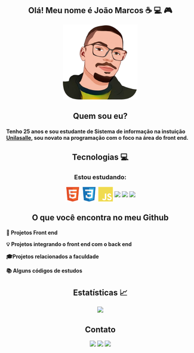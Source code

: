<div align ="center">
 
## Olá! Meu nome é João Marcos :coffee: :computer: :video_game:

<img src="images/salomao27.png" height="200px">

<h2>Quem sou eu?</h2> 
</div>
 <h4>Tenho 25 anos e sou estudante de Sistema de informação na instuição <a href="https://www.unilasalle.edu.br/rj">Unilasalle</a>, sou novato na programação com o foco na área do front end.</h4>
 
<div align ="center">
 
## Tecnologias :computer: 


### Estou estudando:
 </div>
<div align ="center">
  <img align="center" alt="joao-HTML" height="40px" src="https://raw.githubusercontent.com/devicons/devicon/master/icons/html5/html5-original.svg">
  <img align="center" alt="joao-CSS" height="40px"src="https://raw.githubusercontent.com/devicons/devicon/master/icons/css3/css3-original.svg">
  <img align="center" alt="joao-Js" height="40px" src="https://raw.githubusercontent.com/devicons/devicon/master/icons/javascript/javascript-plain.svg">
  <img align="center" height="40px" src="https://cdn.jsdelivr.net/gh/devicons/devicon/icons/react/react-original.svg" >  
  <img align="center" height="40px" src="https://cdn.jsdelivr.net/gh/devicons/devicon/icons/github/github-original.svg" >
  <img align="center" height="40px"src="https://cdn.jsdelivr.net/gh/devicons/devicon/icons/git/git-original.svg" >
</div>

<div align ="center">
 
## O que você encontra no meu Github
</div>
<h4>
 
:floppy_disk: Projetos Front end
 
:bulb: Projetos integrando o front end com o back end
 
:mortar_board:Projetos relacionados a faculdade
 
:books: Alguns códigos de estudos
</h4>
<div align="center">
 
## Estatísticas :chart_with_upwards_trend:

  <img height="100em" src="https://github-readme-stats.vercel.app/api/top-langs/?username=salomao27&layout=compact&langs_count=7&theme=onedark"/>
</div>

<div align="center">
 
## Contato
  
  <a href="https://instagram.com/juaomarcs" target="_blank"><img src="https://img.shields.io/badge/-Instagram-%23E4405F?style=for-the-badge&logo=instagram&logoColor=white" target="_blank"></a>
<a href = "mailto:joaomarcossal27@gmail.com"><img src="https://img.shields.io/badge/-Gmail-%23333?style=for-the-badge&logo=gmail&logoColor=white" target="_blank"></a>
  <a href="https://www.linkedin.com/in/salomao27" target="_blank"><img src="https://img.shields.io/badge/-LinkedIn-%230077B5?style=for-the-badge&logo=linkedin&logoColor=white" target="_blank"></a> 

</div>

